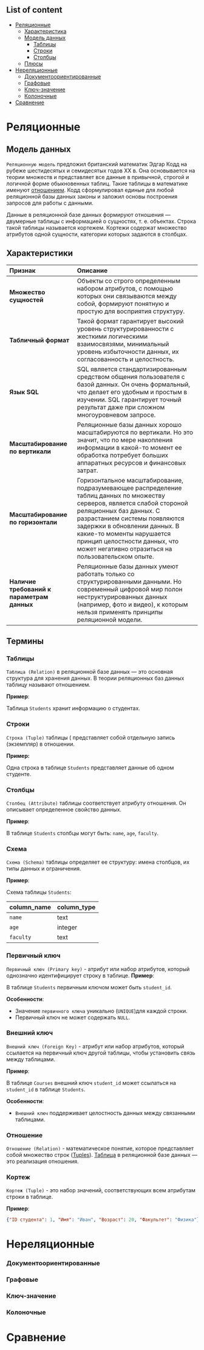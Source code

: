 ## List of content
- [Реляционные](https://github.com/tabarincev/de-roadmap/blob/main/concepts/sql/DatabaseTypes.md#реляционные)
  - [Характеристика]()
  - [Модель данных]()
    - [Таблицы]()
    - [Строки]()
    - [Столбцы]()
  - [Плюсы]()
- [Нереляционные](https://github.com/tabarincev/de-roadmap/blob/main/concepts/sql/DatabaseTypes.md#нереляционные)
  - [Документоориентированные](https://github.com/tabarincev/de-roadmap/blob/main/concepts/sql/DatabaseTypes.md#документоориентированные)
  - [Графовые](https://github.com/tabarincev/de-roadmap/blob/main/concepts/sql/DatabaseTypes.md#графовые)
  - [Ключ-значение](https://github.com/tabarincev/de-roadmap/blob/main/concepts/sql/DatabaseTypes.md#ключ-значение)
  - [Колоночные](https://github.com/tabarincev/de-roadmap/blob/main/concepts/sql/DatabaseTypes.md#колоночные)
- [Сравнение](https://github.com/tabarincev/de-roadmap/blob/main/concepts/sql/DatabaseTypes.md#сравнение)

# Реляционные
## Модель данных
`Реляционную модель` предложил британский математик Эдгар Кодд на рубеже шестидесятых и семидесятых годов XX в. Она основывается на теории множеств и представляет все данные в привычной, строгой и логичной форме обыкновенных таблиц. Такие таблицы в математике именуют [отношением](). Кодд сформулировал единые для любой реляционной базы данных законы и заложил основы построения запросов для работы с данными.

Данные в реляционной базе данных формируют отношения — двумерные таблицы с информацией о сущностях, т. е. объектах. Строка такой таблицы называется кортежем. Кортежи содержат множество атрибутов одной сущности, категории которых задаются в столбцах.

## Характеристики
| Признак                | Описание         |
|:-----------------------|:------------------|
| **Множество сущностей**    | Объекты со строго определенным набором атрибутов, с помощью которых они связываются между собой, формируют понятную и простую для восприятия структуру.             | 
| **Табличный формат**   | Такой формат гарантирует высокий уровень структурированности с жесткими логическими взаимосвязями, минимальный уровень избыточности данных, их согласованность и целостность.            | 
| **Язык SQL**    | SQL является стандартизированным средством общения пользователя с базой данных. Он очень формальный, что делает его удобным и простым в изучении. SQL гарантирует точный результат даже при сложном многоуровневом запросе.          | 
| **Масштабирование по вертикали**   | Реляционные базы данных хорошо масштабируются по вертикали. Но это значит, что по мере накопления информации в какой-то момент ее обработка потребует больших аппаратных ресурсов и финансовых затрат.          |
| **Масштабирование по горизонтали** | Горизонтальное масштабирование, подразумевающее распределение таблиц данных по множеству серверов, является слабой стороной реляционных баз данных. С разрастанием системы появляются задержки в обновлении данных. В какие-то моменты нарушается принцип целостности данных, что может негативно отразиться на пользовательском опыте. |
| **Наличие требований к параметрам данных** | Реляционные базы данных умеют работать только со структурированными данными. Но современный цифровой мир полон неструктурированных данных (например, фото и видео), к которым нельзя применять принципы реляционной модели. |

## Термины
### Таблицы
`Таблица (Relation)` в реляционной базе данных — это основная структура для хранения данных. В теории реляционных баз данных таблицу называют отношением.

**Пример**:

Таблица `Students` хранит информацию о студентах.

### Строки
`Строка (Tuple)` таблицы ( представляет собой отдельную запись (экземпляр) в отношении.

**Пример:**

Одна строка в таблице `Students` представляет данные об одном студенте.

### Столбцы
`Столбец (Attribute)` таблицы соответствует атрибуту отношения. Он описывает определенное свойство данных.

**Пример**:

В таблице `Students` столбцы могут быть: `name`, `age`, `faculty`.

### Схема
`Схема (Schema)` таблицы определяет ее структуру: имена столбцов, их типы данных и ограничения.

**Пример**:

Схема таблицы `Students`:

| column_name | column_type |
|:------------|:------------|
| `name`      | text        |
| `age`       | integer     |
| `faculty`   | text        |

### Первичный ключ
`Первичный ключ (Primary key)` - атрибут или набор атрибутов, который однозначно идентифицирует строку в таблице.
**Пример**:

В таблице `Students` первичным ключом может быть `student_id`.

**Особенности**:
  - Значение `первичного ключа` уникально (`UNIQUE`)для каждой строки.
  - Первичный ключ не может содержать `NULL`.

### Внешний ключ
`Внешний ключ (Foreign Key)` - атрибут или набор атрибутов, который ссылается на первичный ключ другой таблицы, чтобы установить связь между таблицами.

**Пример**:

В таблице `Courses` внешний ключ `student_id` может ссылаться на `student_id` в таблице `Students`.

**Особенности**:
- `Внешний ключ` поддерживает целостность данных между связанными таблицами.

### Отношение
`Отношение (Relation)` - математическое понятие, которое представляет собой множество строк ([Tuples]()). [Таблица]() в реляционной базе данных — это реализация отношения.

### Кортеж
`Кортеж (Tuple)` - это набор значений, соответствующих всем атрибутам строки в таблице.

**Пример**:

```json
{"ID студента": 1, "Имя": "Иван", "Возраст": 20, "Факультет": "Физика"}.
```

# Нереляционные
### Документоориентированные

### Графовые

### Ключ-значение

### Колоночные

# Сравнение
